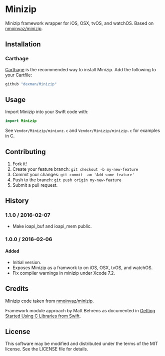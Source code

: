 # Minizip

Minizip framework wrapper for iOS, OSX, tvOS, and watchOS. Based on [nmoinvaz/minizip](https://github.com/nmoinvaz/minizip).

## Installation

### Carthage

[Carthage](https://github.com/carthage/carthage) is the recommended way to install Minizip. Add the following to your Cartfile:

```ruby
github "dexman/Minizip"
```

## Usage

Import Minizip into your Swift code with:

```swift
import Minizip
```

See `Vendor/Minizip/miniunz.c` and `Vendor/Minizip/minizip.c` for examples in C.

## Contributing

1. Fork it!
2. Create your feature branch: `git checkout -b my-new-feature`
3. Commit your changes: `git commit -am 'Add some feature'`
4. Push to the branch: `git push origin my-new-feature`
5. Submit a pull request.

## History

### 1.1.0 / 2016-02-07
- Make ioapi_buf and ioapi_mem public.

### 1.0.0 / 2016-02-06
#### Added
- Initial version.
- Exposes Minizip as a framwork to on iOS, OSX, tvOS, and watchOS.
- Fix compiler warnings in minizip under Xcode 7.2.

## Credits

Minizip code taken from [nmoinvaz/minizip](https://github.com/nmoinvaz/minizip).

Framework module approach by Matt Behrens as documented in [Getting Started Using C Libraries from Swift](https://spin.atomicobject.com/2015/02/23/c-libraries-swift/).

## License

This software may be modified and distributed under the terms of the MIT license. See the LICENSE file for details.
